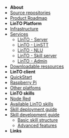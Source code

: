 - **About**
- [Source repositories](repos)
- [Product Roadmap](roadmap)
- **LinTO Platform**
- [Infrastructure](infra)
- [Services](services/services)
    - [LInTO - Server](services/server)
    - [LinTO - LinSTT](services/linstt)
    - [LinTO - NLU](services/nlu)
    - [LinTO - Skill server](services/skill)
    - [LinTO - Admin](services/admin)
- [Downloadable ressources](services/download)
- **LinTO client**
- [QuickStart](client/quickstart)
- [Raspberry Pi](client/raspberry)
- [Other platfoms](client/other)
- **LinTO skills**
- [Node Red](skill/nodered)
- [Available LinTO skills](skill/list)
- [Skill deployment guide](skill/depguide)
- [Skill development guide](skill/devguide)
    - [Basic skill structure](skill/basic)
    - [Advanced features](skill/advanced)
- **Links**